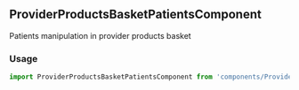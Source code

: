 ## ProviderProductsBasketPatientsComponent

Patients manipulation in provider products basket 

### Usage

```javascript
import ProviderProductsBasketPatientsComponent from 'components/ProviderProductsBasketPatientsComponent/ProviderProductsBasketPatientsComponent.js';
```
